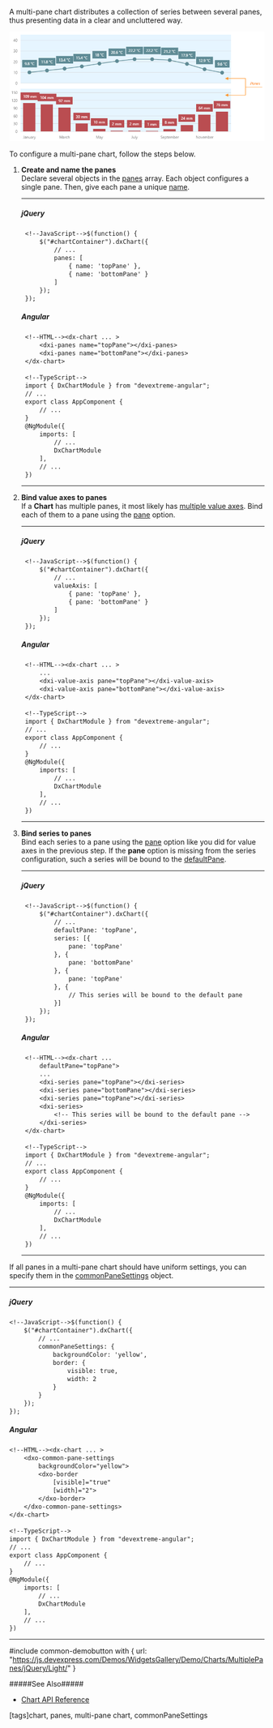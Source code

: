 A multi-pane chart distributes a collection of series between several panes, thus presenting data in a clear and uncluttered way.

![DevExtreme HTML5 JavaScript Charts Panes](/images/ChartJS/visual_elements/panes.png)

To configure a multi-pane chart, follow the steps below.

1. **Create and name the panes**         
Declare several objects in the [panes](/api-reference/20%20Data%20Visualization%20Widgets/dxChart/1%20Configuration/panes '/Documentation/ApiReference/Data_Visualization_Widgets/dxChart/Configuration/panes/') array. Each object configures a single pane. Then, give each pane a unique [name](/api-reference/20%20Data%20Visualization%20Widgets/dxChart/1%20Configuration/panes/name.md '/Documentation/ApiReference/Data_Visualization_Widgets/dxChart/Configuration/panes/#name').

    ---
    ##### jQuery

        <!--JavaScript-->$(function() {
            $("#chartContainer").dxChart({
                // ...
                panes: [
                    { name: 'topPane' },
                    { name: 'bottomPane' }
                ]
            });
        });

    ##### Angular

        <!--HTML--><dx-chart ... >
            <dxi-panes name="topPane"></dxi-panes>
            <dxi-panes name="bottomPane"></dxi-panes>
        </dx-chart>

        <!--TypeScript-->
        import { DxChartModule } from "devextreme-angular";
        // ...
        export class AppComponent {
            // ...
        }
        @NgModule({
            imports: [
                // ...
                DxChartModule
            ],
            // ...
        })

    ---

2. **Bind value axes to panes**         
If a **Chart** has multiple panes, it most likely has [multiple value axes](/concepts/05%20Widgets/Chart/20%20Axes/70%20Multi-Axis%20Chart.md '/Documentation/Guide/Widgets/Chart/Axes/Multi-Axis_Chart/').
Bind each of them to a pane using the [pane](/api-reference/20%20Data%20Visualization%20Widgets/dxChart/1%20Configuration/valueAxis/pane.md '/Documentation/ApiReference/Data_Visualization_Widgets/dxChart/Configuration/valueAxis/#pane') option.

    ---
    ##### jQuery

        <!--JavaScript-->$(function() {
            $("#chartContainer").dxChart({
                // ...
                valueAxis: [
                    { pane: 'topPane' },
                    { pane: 'bottomPane' }
                ]
            });
        });

    ##### Angular

        <!--HTML--><dx-chart ... >
            ...
            <dxi-value-axis pane="topPane"></dxi-value-axis>
            <dxi-value-axis pane="bottomPane"></dxi-value-axis>
        </dx-chart>

        <!--TypeScript-->
        import { DxChartModule } from "devextreme-angular";
        // ...
        export class AppComponent {
            // ...
        }
        @NgModule({
            imports: [
                // ...
                DxChartModule
            ],
            // ...
        })

    ---

3. **Bind series to panes**        
Bind each series to a pane using the [pane](/api-reference/20%20Data%20Visualization%20Widgets/dxChart/5%20Series%20Types/CommonSeries/pane.md '/Documentation/ApiReference/Data_Visualization_Widgets/dxChart/Configuration/series/#pane') option like you did for value axes in the previous step. If the **pane** option is missing from the series configuration, such a series will be bound to the [defaultPane](/api-reference/20%20Data%20Visualization%20Widgets/dxChart/1%20Configuration/defaultPane.md '/Documentation/ApiReference/Data_Visualization_Widgets/dxChart/Configuration/#defaultPane').

    ---
    ##### jQuery

        <!--JavaScript-->$(function() {
            $("#chartContainer").dxChart({
                // ...
                defaultPane: 'topPane',
                series: [{
                    pane: 'topPane'
                }, {
                    pane: 'bottomPane'
                }, {
                    pane: 'topPane'
                }, {
                    // This series will be bound to the default pane
                }]
            });
        });

    ##### Angular

        <!--HTML--><dx-chart ...
            defaultPane="topPane">
            ...
            <dxi-series pane="topPane"></dxi-series>
            <dxi-series pane="bottomPane"></dxi-series>
            <dxi-series pane="topPane"></dxi-series>
            <dxi-series>
                <!-- This series will be bound to the default pane -->
            </dxi-series>
        </dx-chart>

        <!--TypeScript-->
        import { DxChartModule } from "devextreme-angular";
        // ...
        export class AppComponent {
            // ...
        }
        @NgModule({
            imports: [
                // ...
                DxChartModule
            ],
            // ...
        })

    ---

If all panes in a multi-pane chart should have uniform settings, you can specify them in the [commonPaneSettings](/api-reference/20%20Data%20Visualization%20Widgets/dxChart/1%20Configuration/commonPaneSettings '/Documentation/ApiReference/Data_Visualization_Widgets/dxChart/Configuration/commonPaneSettings/') object.

---
##### jQuery

    <!--JavaScript-->$(function() {
        $("#chartContainer").dxChart({
            // ...
            commonPaneSettings: {
                backgroundColor: 'yellow',
                border: {
                    visible: true,
                    width: 2
                }
            }
        });
    });

##### Angular

    <!--HTML--><dx-chart ... >
        <dxo-common-pane-settings
            backgroundColor="yellow">
            <dxo-border
                [visible]="true"
                [width]="2">
            </dxo-border>
        </dxo-common-pane-settings>
    </dx-chart>

    <!--TypeScript-->
    import { DxChartModule } from "devextreme-angular";
    // ...
    export class AppComponent {
        // ...
    }
    @NgModule({
        imports: [
            // ...
            DxChartModule
        ],
        // ...
    })

---

#include common-demobutton with {
    url: "https://js.devexpress.com/Demos/WidgetsGallery/Demo/Charts/MultiplePanes/jQuery/Light/"
}

#####See Also#####
- [Chart API Reference](/api-reference/20%20Data%20Visualization%20Widgets/dxChart '/Documentation/ApiReference/Data_Visualization_Widgets/dxChart/')

[tags]chart, panes, multi-pane chart, commonPaneSettings